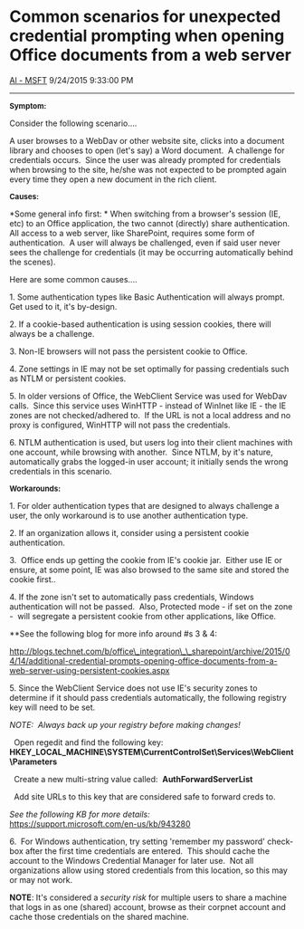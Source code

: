 <div id="page">

# Common scenarios for unexpected credential prompting when opening Office documents from a web server

[Al - MSFT](https://social.msdn.microsoft.com/profile/Al%20-%20MSFT)
9/24/2015 9:33:00 PM

-----

<div id="content">

<span style="font-size:small;">**Symptom:**</span>  
  
Consider the following scenario....  
  
A user browses to a WebDav or other website site, clicks into a document
library and chooses to open (let's say) a Word document.  A challenge
for credentials occurs.  Since the user was already prompted for
credentials when browsing to the site, he/she was not expected to be
prompted again every time they open a new document in the rich client.

  
**<span style="font-size:small;">Causes:</span>**  
  
*Some general info first: * When switching from a browser's session (IE,
etc) to an Office application, the two cannot (directly) share
authentication.  All access to a web server, like SharePoint, requires
some form of authentication.  A user will always be challenged, even if
said user never sees the challenge for credentials (it may be occurring
automatically behind the scenes).     
  
Here are some common causes....

  
  
1\. Some authentication types like Basic Authentication will always
prompt.  Get used to it, it's by-design.  
  
2\. If a cookie-based authentication is using session cookies, there
will always be a challenge.    
  
3\. Non-IE browsers will not pass the persistent cookie to Office.  
  
4\. Zone settings in IE may not be set optimally for passing credentials
such as NTLM or persistent cookies.  
  
5\. In older versions of Office, the WebClient Service was used for
WebDav calls.  Since this service uses WinHTTP - instead of WinInet like
IE - the IE zones are not checked/adhered to.  If the URL is not a local
address and no proxy is configured, WinHTTP will not pass the
credentials.  
  
6\. NTLM authentication is used, but users log into their client
machines with one account, while browsing with another.  Since NTLM, by
it's nature, automatically grabs the logged-in user account; it
initially sends the wrong credentials in this scenario.  
  
  
  
  
  
<span style="font-size:small;">**Workarounds:**</span>  
  
1\. For older authentication types that are designed to always challenge
a user, the only workaround is to use another authentication type.  
  
2\. If an organization allows it, consider using a persistent cookie
authentication.  
  
3.  Office ends up getting the cookie from IE's cookie jar.  Either use
IE or ensure, at some point, IE was also browsed to the same site and
stored the cookie first..  
  
4\. If the zone isn't set to automatically pass credentials, Windows
authentication will not be passed.  Also, Protected mode - if set on the
zone -  will segregate a persistent cookie from other applications, like
Office.  
  
\*\*See the following blog for more info around \#s 3 &
4:  
  
http://blogs.technet.com/b/office\_integration\_\_sharepoint/archive/2015/04/14/additional-credential-prompts-opening-office-documents-from-a-web-server-using-persistent-cookies.aspx  
  
5\. Since the WebClient Service does not use IE's security zones to
determine if it should pass credentials automatically, the following
registry key will need to be set.

  
*NOTE:  Always back up your registry before making changes\!*  
  
  Open regedit and find the following
key:  
**HKEY\_LOCAL\_MACHINE\\SYSTEM\\CurrentControlSet\\Services\\WebClient\\Parameters**  
  
  Create a new multi-string value called:  **AuthForwardServerList**  
  
  Add site URLs to this key that are considered safe to forward creds
to.  
  
*See the following KB for more details:*  
<https://support.microsoft.com/en-us/kb/943280>

  
6.  For Windows authentication, try setting 'remember my password'
check-box after the first time credentials are entered.  This should
cache the account to the Windows Credential Manager for later use.  Not
all organizations allow using stored credentials from this location, so
this may or may not work.

**NOTE**: It's considered a *security risk* for multiple users to share
a machine that logs in as one (shared) account, browse as their corpnet
account and cache those credentials on the shared machine.

</div>

</div>
